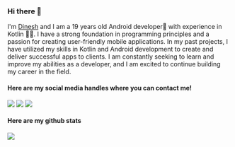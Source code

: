 ### Hi there 👋
I'm [Dinesh](https://www.instagram.com/idineshgovind) and I am a 19 years old Android developer📱 with experience in Kotlin 👨‍💻. I have a strong foundation in programming principles and a passion for creating user-friendly mobile applications. In my past projects, I have utilized my skills in Kotlin and Android development to create and deliver successful apps to clients. I am constantly seeking to learn and improve my abilities as a developer, and I am excited to continue building my career in the field.

#### Here are my social media handles where you can contact me!

<a href="https://www.linkedin.com/in/dinesh-g-41b62b241/"><img src="https://img.shields.io/badge/LinkedIn-0077B5?style=for-the-badge&logo=linkedin&logoColor=white"></a>
<a href="https://www.instagram.com/idineshgovind"><img src="https://img.shields.io/badge/Instagram-E4405F?style=for-the-badge&logo=instagram&logoColor=white"></a>
<a href="https://www.instagram.com/idineshgovind"><img src="https://img.shields.io/twitter/url-E4405F?style=for-the-badge&logo=instagram&logoColor=white"></a>


#### Here are my github stats
 <a href="https://github.com/idineshgovind"><img align="center" src="https://github-readme-stats.vercel.app/api/top-langs/?username=idineshgovind&layout=compact&theme=buefy&hide_border=true" /></a> 
